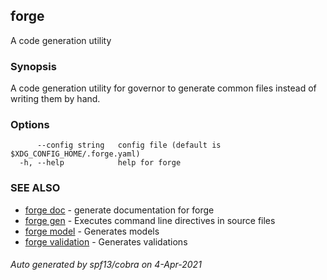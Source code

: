 ## forge

A code generation utility

### Synopsis

A code generation utility for governor to generate common files instead
of writing them by hand.

### Options

```
      --config string   config file (default is $XDG_CONFIG_HOME/.forge.yaml)
  -h, --help            help for forge
```

### SEE ALSO

* [forge doc](forge_doc.md)	 - generate documentation for forge
* [forge gen](forge_gen.md)	 - Executes command line directives in source files
* [forge model](forge_model.md)	 - Generates models
* [forge validation](forge_validation.md)	 - Generates validations

###### Auto generated by spf13/cobra on 4-Apr-2021
